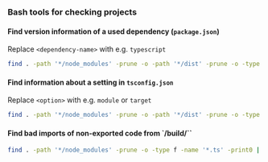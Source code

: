 ### Bash tools for checking projects

#### Find version information of a used dependency (`package.json`)

Replace `<dependency-name>` with e.g. `typescript`

```bash
find . -path '*/node_modules' -prune -o -path '*/dist' -prune -o -type f -name 'package.json' -print0 | xargs -0 grep '"<dependency-name>"'
```

#### Find information about a setting in `tsconfig.json`

Replace `<option>` with e.g. `module` or `target`

```bash
find . -path '*/node_modules' -prune -o -path '*/dist' -prune -o -type f -name 'tsconfig.json' -print0 | xargs -0 grep '"<option>"'
```

#### Find bad imports of non-exported code from `/build/``

```bash
find . -path '*/node_modules' -prune -o -type f -name '*.ts' -print0 | xargs -0 grep '/build/'
```
